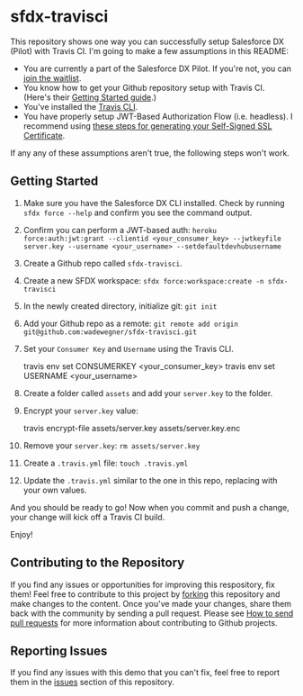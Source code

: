 # sfdx-travisci

This repository shows one way you can successfully setup Salesforce DX (Pilot) with Travis CI. I'm going to make a few assumptions in this README:

- You are currently a part of the Salesforce DX Pilot. If you're not, you can [join the waitlist](http://go.pardot.com/l/27572/2017-01-23/6gh89x).
- You know how to get your Github repository setup with Travis CI. (Here's their [Getting Started guide](https://docs.travis-ci.com/user/getting-started/).)
- You've installed the [Travis CLI](https://github.com/travis-ci/travis.rb#installation). 
- You have properly setup JWT-Based Authorization Flow (i.e. headless). I recommend using [these steps for generating your Self-Signed SSL Certificate](https://devcenter.heroku.com/articles/ssl-certificate-self). 

If any any of these assumptions aren't true, the following steps won't work.

## Getting Started

1) Make sure you have the Salesforce DX CLI installed. Check by running `sfdx force --help` and confirm you see the command output.

2) Confirm you can perform a JWT-based auth: `heroku force:auth:jwt:grant --clientid <your_consumer_key> --jwtkeyfile server.key --username <your_username> --setdefaultdevhubusername`

3) Create a Github repo called `sfdx-travisci`.

4) Create a new SFDX workspace: `sfdx force:workspace:create -n sfdx-travisci`

5) In the newly created directory, initialize git: `git init`

6) Add your Github repo as a remote: `git remote add origin git@github.com:wadewegner/sfdx-travisci.git`

7) Set your `Consumer Key` and `Username` using the Travis CLI.

    travis env set CONSUMERKEY <your_consumer_key>
    travis env set USERNAME <your_username>

8) Create a folder called `assets` and add your `server.key` to the folder.

9) Encrypt your `server.key` value:

    travis encrypt-file assets/server.key assets/server.key.enc

10) Remove your `server.key`: `rm assets/server.key`

11) Create a `.travis.yml` file: `touch .travis.yml`

12) Update the `.travis.yml` similar to the one in this repo, replacing with your own values.

And you should be ready to go! Now when you commit and push a change, your change will kick off a Travis CI build.

Enjoy!

## Contributing to the Repository ###

If you find any issues or opportunities for improving this respository, fix them!  Feel free to contribute to this project by [forking](http://help.github.com/fork-a-repo/) this repository and make changes to the content.  Once you've made your changes, share them back with the community by sending a pull request. Please see [How to send pull requests](http://help.github.com/send-pull-requests/) for more information about contributing to Github projects.

## Reporting Issues ###

If you find any issues with this demo that you can't fix, feel free to report them in the [issues](https://github.com/wadewegner/sfdx-travisci/issues) section of this repository.

